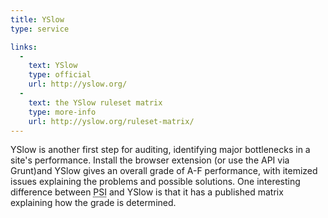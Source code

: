 ```yaml
---
title: YSlow
type: service

links:
  -
    text: YSlow
    type: official
    url: http://yslow.org/
  -
    text: the YSlow ruleset matrix
    type: more-info
    url: http://yslow.org/ruleset-matrix/
---
```


YSlow is another first step for auditing, identifying major bottlenecks in a site's performance. Install the browser extension (or use the API via Grunt)and YSlow gives an overall grade of A-F performance, with itemized issues explaining the problems and possible solutions. One interesting difference between <abbr title="PageSpeed Insights">PSI</abbr> and YSlow is that it has a published matrix explaining how the grade is determined.
